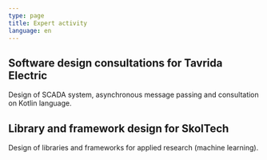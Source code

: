 ```yaml
---
type: page
title: Expert activity
language: en
---
```


## Software design consultations for Tavrida Electric

Design of SCADA system, asynchronous message passing and consultation on Kotlin language.


## Library and framework design for SkolTech

Design of libraries and frameworks for applied research (machine learning).